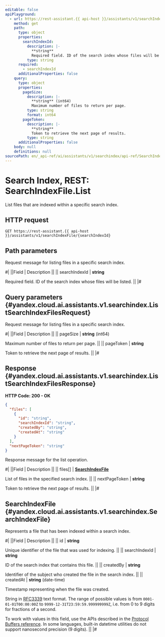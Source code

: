 ```yaml
---
editable: false
apiPlayground:
  - url: https://rest-assistant.{{ api-host }}/assistants/v1/searchIndexFile/{searchIndexId}
    method: get
    path:
      type: object
      properties:
        searchIndexId:
          description: |-
            **string**
            Required field. ID of the search index whose files will be listed.
          type: string
      required:
        - searchIndexId
      additionalProperties: false
    query:
      type: object
      properties:
        pageSize:
          description: |-
            **string** (int64)
            Maximum number of files to return per page.
          type: string
          format: int64
        pageToken:
          description: |-
            **string**
            Token to retrieve the next page of results.
          type: string
      additionalProperties: false
    body: null
    definitions: null
sourcePath: en/_api-ref/ai/assistants/v1/searchindex/api-ref/SearchIndexFile/list.md
---
```


# Search Index, REST: SearchIndexFile.List

List files that are indexed within a specific search index.

## HTTP request

```
GET https://rest-assistant.{{ api-host }}/assistants/v1/searchIndexFile/{searchIndexId}
```

## Path parameters

Request message for listing files in a specific search index.

#|
||Field | Description ||
|| searchIndexId | **string**

Required field. ID of the search index whose files will be listed. ||
|#

## Query parameters {#yandex.cloud.ai.assistants.v1.searchindex.ListSearchIndexFilesRequest}

Request message for listing files in a specific search index.

#|
||Field | Description ||
|| pageSize | **string** (int64)

Maximum number of files to return per page. ||
|| pageToken | **string**

Token to retrieve the next page of results. ||
|#

## Response {#yandex.cloud.ai.assistants.v1.searchindex.ListSearchIndexFilesResponse}

**HTTP Code: 200 - OK**

```json
{
  "files": [
    {
      "id": "string",
      "searchIndexId": "string",
      "createdBy": "string",
      "createdAt": "string"
    }
  ],
  "nextPageToken": "string"
}
```

Response message for the list operation.

#|
||Field | Description ||
|| files[] | **[SearchIndexFile](#yandex.cloud.ai.assistants.v1.searchindex.SearchIndexFile)**

List of files in the specified search index. ||
|| nextPageToken | **string**

Token to retrieve the next page of results. ||
|#

## SearchIndexFile {#yandex.cloud.ai.assistants.v1.searchindex.SearchIndexFile}

Represents a file that has been indexed within a search index.

#|
||Field | Description ||
|| id | **string**

Unique identifier of the file that was used for indexing. ||
|| searchIndexId | **string**

ID of the search index that contains this file. ||
|| createdBy | **string**

Identifier of the subject who created the file in the search index. ||
|| createdAt | **string** (date-time)

Timestamp representing when the file was created.

String in [RFC3339](https://www.ietf.org/rfc/rfc3339.txt) text format. The range of possible values is from
`0001-01-01T00:00:00Z` to `9999-12-31T23:59:59.999999999Z`, i.e. from 0 to 9 digits for fractions of a second.

To work with values in this field, use the APIs described in the
[Protocol Buffers reference](https://developers.google.com/protocol-buffers/docs/reference/overview).
In some languages, built-in datetime utilities do not support nanosecond precision (9 digits). ||
|#